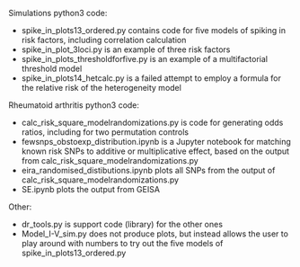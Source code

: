 Simulations python3 code:
* spike_in_plots13_ordered.py contains code for five models of spiking in risk factors, including correlation calculation
* spike_in_plot_3loci.py is an example of three risk factors
* spike_in_plots_thresholdforfive.py is an example of a multifactorial threshold model
* spike_in_plots14_hetcalc.py is a failed attempt to employ a formula for the relative risk of the heterogeneity model 

Rheumatoid arthritis python3 code:
* calc_risk_square_modelrandomizations.py is code for generating odds ratios, including for two permutation controls
* fewsnps_obstoexp_distribution.ipynb is a Jupyter notebook for matching known risk SNPs to additive or multiplicative effect, based on the output from calc_risk_square_modelrandomizations.py
* eira_randomised_distibutions.ipynb plots all SNPs from the output of calc_risk_square_modelrandomizations.py
* SE.ipynb plots the output from GEISA

Other:
* dr_tools.py is support code (library) for the other ones
* Model_I-V_sim.py does not produce plots, but instead allows the user to play around with numbers to try out the five models of spike_in_plots13_ordered.py
